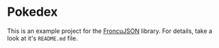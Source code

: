 # Pokedex

This is an example project for the [FroncuJSON](https://github.com/Froncu/FroncuJSON) library. For details, take a look at it's `README.md` file.
